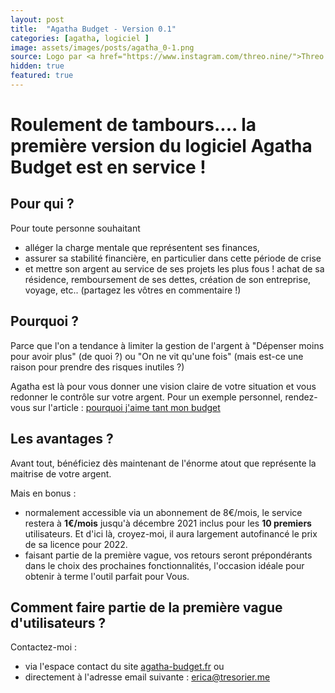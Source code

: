 ```yaml
---
layout: post
title:  "Agatha Budget - Version 0.1"
categories: [agatha, logiciel ]
image: assets/images/posts/agatha_0-1.png
source: Logo par <a href="https://www.instagram.com/threo.nine/">Threo.nine</a> pour <a href="http://agatha-budget.fr">Agatha Budget</a> </br> Image par <a href="https://pixabay.com/fr/users/stocksnap-894430/?utm_source=link-attribution&amp;utm_medium=referral&amp;utm_campaign=image&amp;utm_content=698521">StockSnap</a> de <a href="https://pixabay.com/fr/?utm_source=link-attribution&amp;utm_medium=referral&amp;utm_campaign=image&amp;utm_content=698521">Pixabay</a>
hidden: true
featured: true
---
```

# Roulement de tambours.... la première version du logiciel Agatha Budget est en service ! 

## Pour qui ? 

Pour toute personne souhaitant
-  alléger la charge mentale que représentent ses finances,
-  assurer sa stabilité financière, en particulier dans cette période de crise
- et mettre son argent au service de ses projets les plus fous ! achat de sa résidence, remboursement de ses dettes, création de son entreprise, voyage, etc.. (partagez les vôtres en commentaire !)

## Pourquoi ? 
Parce que l'on a tendance à limiter la gestion de l'argent à "Dépenser moins pour avoir plus" (de quoi ?) ou "On ne vit qu'une fois" (mais est-ce une raison pour prendre des risques inutiles ?)

Agatha est là pour vous donner une vision claire de votre situation et vous redonner le contrôle sur votre argent. 
Pour un exemple personnel, rendez-vous sur l'article : [pourquoi j'aime tant mon budget](../pourquoi-budget)

## Les avantages ?
Avant tout, bénéficiez dès maintenant de l'énorme atout que représente la maitrise de votre argent.

Mais en bonus : 
- normalement accessible via un abonnement de 8€/mois, le service restera à **1€/mois** jusqu'à décembre 2021 inclus pour les **10 premiers** utilisateurs. Et d'ici là, croyez-moi, il aura largement autofinancé le prix de sa licence pour 2022.
- faisant partie de la première vague, vos retours seront prépondérants dans le choix des prochaines fonctionnalités, l'occasion idéale pour obtenir à terme l'outil parfait pour Vous.

## Comment faire partie de la première vague d'utilisateurs ?

Contactez-moi :

- via l'espace contact du site [agatha-budget.fr](http://agatha-budget.fr/individual/) 
ou 
- directement à l'adresse email suivante : erica@tresorier.me